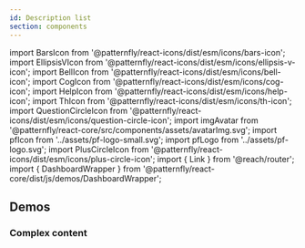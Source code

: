 ```yaml
---
id: Description list
section: components
---
```


import BarsIcon from '@patternfly/react-icons/dist/esm/icons/bars-icon';
import EllipsisVIcon from '@patternfly/react-icons/dist/esm/icons/ellipsis-v-icon';
import BellIcon from '@patternfly/react-icons/dist/esm/icons/bell-icon';
import CogIcon from '@patternfly/react-icons/dist/esm/icons/cog-icon';
import HelpIcon from '@patternfly/react-icons/dist/esm/icons/help-icon';
import ThIcon from '@patternfly/react-icons/dist/esm/icons/th-icon';
import QuestionCircleIcon from '@patternfly/react-icons/dist/esm/icons/question-circle-icon';
import imgAvatar from '@patternfly/react-core/src/components/assets/avatarImg.svg';
import pfIcon from '../assets/pf-logo-small.svg';
import pfLogo from '../assets/pf-logo.svg';
import PlusCircleIcon from '@patternfly/react-icons/dist/esm/icons/plus-circle-icon';
import { Link } from '@reach/router';
import { DashboardWrapper } from '@patternfly/react-core/dist/js/demos/DashboardWrapper';

## Demos

### Complex content

```js file='./examples/DescriptionListComplexContent.tsx' isFullscreen
```